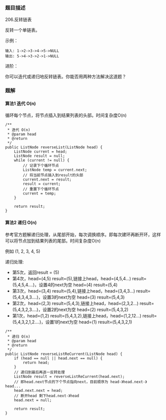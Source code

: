### 题目描述
206.反转链表

反转一个单链表。

示例：
```
输入: 1->2->3->4->5->NULL
输出: 5->4->3->2->1->NULL
```

进阶：

你可以迭代或递归地反转链表。你能否用两种方法解决这道题？

### 题解

#### 算法1 迭代 O(n)

循环每个节点，将节点插入到结果列表的头部。时间复杂度O(n)


```$java
/**
 * 迭代 O(n)
 * @param head
 * @return
 */
public ListNode reverseList(ListNode head) {
    ListNode current = head;
    ListNode result = null;
    while (current != null) {
        // 记录下个循环节点
        ListNode temp = current.next;
        // 将当前节点插入到result的头部
        current.next = result;
        result = current;
        // 重置下个循环节点
        current = temp;
    }

    return result;
}
```

#### 算法2 递归 O(n)

参考官方题解递归处理，从尾部开始，每次调换顺序。即每次建环再断开环，这样可以将节点加到结果列表的尾部。时间复杂度O(n)

例如 (1, 2, 3, 4, 5)

递归处理:
- 第5次，返回result = (5)
- 第4次，head=(4,5) result=(5),链接上head，head=(4,5,4...) result=(5,4,5,4....)，设置4的next为空 head=(4) result=(5,4)
- 第3次，head=(3,4) result=(5,4),链接上head，head=(3,4,3...) result=(5,4,3,4,3....)，设置3的next为空 head=(3) result=(5,4,3)
- 第2次，head=(2,3) result=(5,4,3),链接上head，head=(2,3,2...) result=(5,4,3,2,3....)，设置2的next为空 head=(2) result=(5,4,3,2)
- 第1次，head=(1,2) result=(5,4,3,2),链接上head，head=(1,2,12...) result=(5,4,3,2,1,2....)，设置1的next为空 head=(1) result=(5,4,3,2,1)

```$java
/**
 * 递归 O(n)
 * @param head
 * @return
 */
public ListNode reverseListReCurrent(ListNode head) {
    if (head == null || head.next == null) {
        return head;
    }
    // 递归到最后再逐一反转处理
    ListNode result = reverseListReCurrent(head.next);
    // 即head.next节点的下个节点指向next，目前顺序为 head-》head.next-》head...
    head.next.next = head;
    // 断开head 剩下head.next-》head
    head.next = null;

    return result;
}
```
